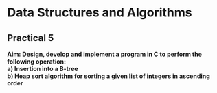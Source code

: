 # Data Structures and Algorithms
## Practical 5
**Aim: Design, develop and implement a program in C to perform the following operation:   
a) Insertion into a B-tree   
b) Heap sort algorithm for sorting a given list of integers in ascending order**   

